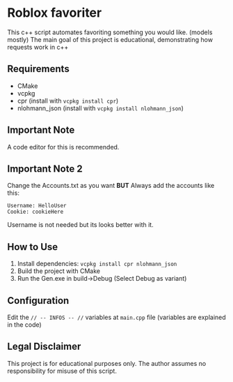 # Roblox favoriter
This c++ script automates favoriting something you would like. (models mostly)
The main goal of this project is educational, demonstrating how requests work in c++

## Requirements
- CMake
- vcpkg
- cpr (install with `vcpkg install cpr`)
- nlohmann_json (install with `vcpkg install nlohmann_json`)

## Important Note
A code editor for this is recommended.

## Important Note 2
Change the Accounts.txt as you want **BUT** Always add the accounts like this:
```
Username: HelloUser
Cookie: cookieHere
```
Username is not needed but its looks better with it.

## How to Use
1. Install dependencies: `vcpkg install cpr nlohmann_json`
2. Build the project with CMake
3. Run the Gen.exe in build->Debug (Select Debug as variant)

## Configuration
Edit the `// -- INFOS -- //` variables at `main.cpp` file (variables are explained in the code)

## Legal Disclaimer
This project is for educational purposes only. The author assumes no responsibility for misuse of this script.
